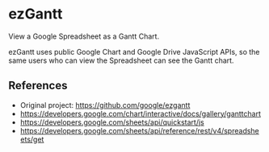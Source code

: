 # ezGantt

View a Google Spreadsheet as a Gantt Chart.

ezGantt uses public Google Chart and Google Drive JavaScript APIs, 
so the same users who can view the Spreadsheet can see the Gantt chart.

## References

* Original project: https://github.com/google/ezgantt
* https://developers.google.com/chart/interactive/docs/gallery/ganttchart
* https://developers.google.com/sheets/api/quickstart/js
* https://developers.google.com/sheets/api/reference/rest/v4/spreadsheets/get

